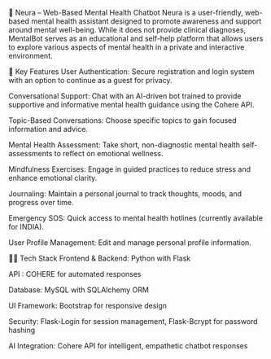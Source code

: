 
🧠 Neura – Web-Based Mental Health Chatbot
Neura is a user-friendly, web-based mental health assistant designed to promote awareness and support around mental well-being. While it does not provide clinical diagnoses, MentalBot serves as an educational and self-help platform that allows users to explore various aspects of mental health in a private and interactive environment.

🚀 Key Features
User Authentication: Secure registration and login system with an option to continue as a guest for privacy.

Conversational Support: Chat with an AI-driven bot trained to provide supportive and informative mental health guidance using the Cohere API.

Topic-Based Conversations: Choose specific topics to gain focused information and advice.

Mental Health Assessment: Take short, non-diagnostic mental health self-assessments to reflect on emotional wellness.

Mindfulness Exercises: Engage in guided practices to reduce stress and enhance emotional clarity.

Journaling: Maintain a personal journal to track thoughts, moods, and progress over time.

Emergency SOS: Quick access to mental health hotlines (currently available for INDIA).

User Profile Management: Edit and manage personal profile information.

🧑‍💻 Tech Stack
Frontend & Backend: Python with Flask

API : COHERE for automated responses 

Database: MySQL with SQLAlchemy ORM

UI Framework: Bootstrap for responsive design

Security: Flask-Login for session management, Flask-Bcrypt for password hashing

AI Integration: Cohere API for intelligent, empathetic chatbot responses